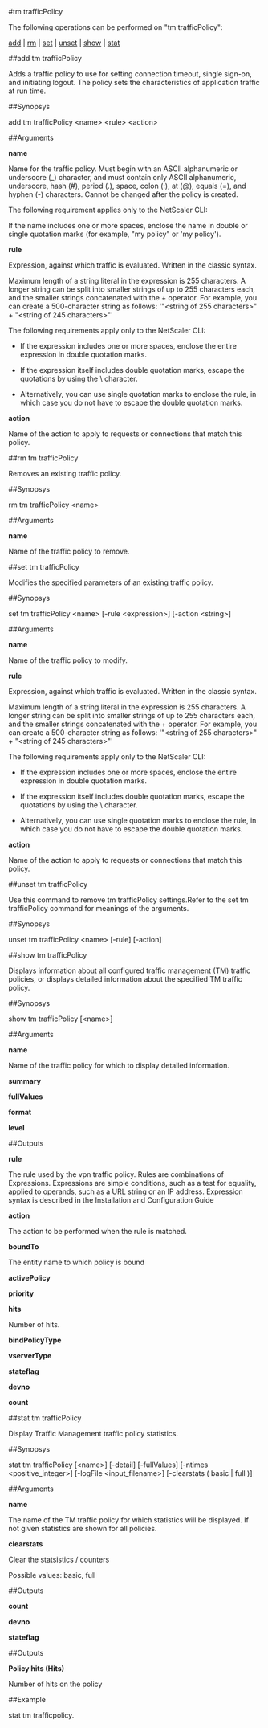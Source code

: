 #tm trafficPolicy

The following operations can be performed on "tm trafficPolicy":


[add](#add-tm-trafficpolicy) | [rm](#rm-tm-trafficpolicy) | [set](#set-tm-trafficpolicy) | [unset](#unset-tm-trafficpolicy) | [show](#show-tm-trafficpolicy) | [stat](#stat-tm-trafficpolicy)

##add tm trafficPolicy

Adds a traffic policy to use for setting connection timeout, single sign-on, and initiating logout. The policy sets the characteristics of application traffic at run time.


##Synopsys

add tm trafficPolicy &lt;name> &lt;rule> &lt;action>


##Arguments

<b>name</b>
Name for the traffic policy. Must begin with an ASCII alphanumeric or underscore (_) character, and must contain only ASCII alphanumeric, underscore, hash (#), period (.), space, colon (:), at (@), equals (=), and hyphen (-) characters. Cannot be changed after the policy is created.
The following requirement applies only to the NetScaler CLI:
If the name includes one or more spaces, enclose the name in double or single quotation marks (for example, "my policy" or 'my policy').

<b>rule</b>
Expression, against which traffic is evaluated. Written in the classic syntax.
Maximum length of a string literal in the expression is 255 characters. A longer string can be split into smaller strings of up to 255 characters each, and the smaller strings concatenated with the + operator. For example, you can create a 500-character string as follows: '"&lt;string of 255 characters&gt;" + "&lt;string of 245 characters&gt;"'
The following requirements apply only to the NetScaler CLI:
* If the expression includes one or more spaces, enclose the entire expression in double quotation marks.
* If the expression itself includes double quotation marks, escape the quotations by using the \\ character. 
* Alternatively, you can use single quotation marks to enclose the rule, in which case you do not have to escape the double quotation marks.

<b>action</b>
Name of the action to apply to requests or connections that match this policy.



##rm tm trafficPolicy

Removes an existing traffic policy.


##Synopsys

rm tm trafficPolicy &lt;name>


##Arguments

<b>name</b>
Name of the traffic policy to remove.



##set tm trafficPolicy

Modifies the specified parameters of an existing traffic policy.


##Synopsys

set tm trafficPolicy &lt;name> [-rule &lt;expression>] [-action &lt;string>]


##Arguments

<b>name</b>
Name of the traffic policy to modify.

<b>rule</b>
Expression, against which traffic is evaluated. Written in the classic syntax.
Maximum length of a string literal in the expression is 255 characters. A longer string can be split into smaller strings of up to 255 characters each, and the smaller strings concatenated with the + operator. For example, you can create a 500-character string as follows: '"&lt;string of 255 characters&gt;" + "&lt;string of 245 characters&gt;"'
The following requirements apply only to the NetScaler CLI:
* If the expression includes one or more spaces, enclose the entire expression in double quotation marks.
* If the expression itself includes double quotation marks, escape the quotations by using the \\ character. 
* Alternatively, you can use single quotation marks to enclose the rule, in which case you do not have to escape the double quotation marks.

<b>action</b>
Name of the action to apply to requests or connections that match this policy.



##unset tm trafficPolicy

Use this command to remove tm trafficPolicy settings.Refer to the set tm trafficPolicy command for meanings of the arguments.


##Synopsys

unset tm trafficPolicy &lt;name> [-rule] [-action]


##show tm trafficPolicy

Displays information about all configured traffic management (TM) traffic policies, or displays detailed information about the specified TM traffic policy.


##Synopsys

show tm trafficPolicy [&lt;name>]


##Arguments

<b>name</b>
Name of the traffic policy for which to display detailed information.

<b>summary</b>

<b>fullValues</b>

<b>format</b>

<b>level</b>



##Outputs

<b>rule</b>
The rule used by the vpn traffic policy. Rules are combinations of Expressions. Expressions are simple conditions, such as a test for equality, applied to operands, such as a URL string or an IP address. Expression syntax is described in the Installation and Configuration Guide

<b>action</b>
The action to be performed when the rule is matched.

<b>boundTo</b>
The entity name to which policy is bound

<b>activePolicy</b>

<b>priority</b>

<b>hits</b>
Number of hits.

<b>bindPolicyType</b>

<b>vserverType</b>

<b>stateflag</b>

<b>devno</b>

<b>count</b>



##stat tm trafficPolicy

Display Traffic Management traffic policy statistics.


##Synopsys

stat tm trafficPolicy [&lt;name>] [-detail] [-fullValues] [-ntimes &lt;positive_integer>] [-logFile &lt;input_filename>] [-clearstats ( basic | full )]


##Arguments

<b>name</b>
The name of the TM traffic policy for which statistics will be displayed.  If not given statistics are shown for all policies.

<b>clearstats</b>
Clear the statsistics / counters
Possible values: basic, full



##Outputs

<b>count</b>

<b>devno</b>

<b>stateflag</b>



##Outputs

<b>Policy hits (Hits)</b>
Number of hits on the policy



##Example

stat tm trafficpolicy.

